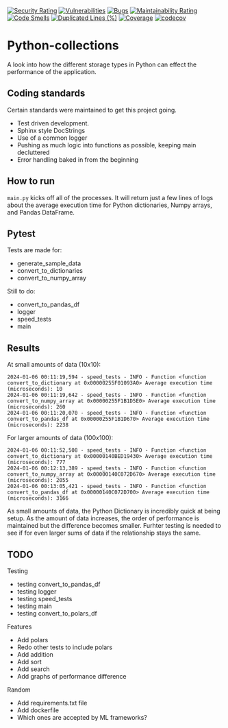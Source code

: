 [![Security Rating](https://sonarcloud.io/api/project_badges/measure?project=WaughB_Python-collections&metric=security_rating)](https://sonarcloud.io/summary/new_code?id=WaughB_Python-collections) [![Vulnerabilities](https://sonarcloud.io/api/project_badges/measure?project=WaughB_Python-collections&metric=vulnerabilities)](https://sonarcloud.io/summary/new_code?id=WaughB_Python-collections) [![Bugs](https://sonarcloud.io/api/project_badges/measure?project=WaughB_Python-collections&metric=bugs)](https://sonarcloud.io/summary/new_code?id=WaughB_Python-collections) [![Maintainability Rating](https://sonarcloud.io/api/project_badges/measure?project=WaughB_Python-collections&metric=sqale_rating)](https://sonarcloud.io/summary/new_code?id=WaughB_Python-collections) [![Code Smells](https://sonarcloud.io/api/project_badges/measure?project=WaughB_Python-collections&metric=code_smells)](https://sonarcloud.io/summary/new_code?id=WaughB_Python-collections) [![Duplicated Lines (%)](https://sonarcloud.io/api/project_badges/measure?project=WaughB_Python-collections&metric=duplicated_lines_density)](https://sonarcloud.io/summary/new_code?id=WaughB_Python-collections) [![Coverage](https://sonarcloud.io/api/project_badges/measure?project=WaughB_Python-collections&metric=coverage)](https://sonarcloud.io/summary/new_code?id=WaughB_Python-collections) [![codecov](https://codecov.io/gh/WaughB/Python-collections/graph/badge.svg?token=6EV2CYYYZD)](https://codecov.io/gh/WaughB/Python-collections) 


# Python-collections
A look into how the different storage types in Python can effect the performance of the application. 

## Coding standards
Certain standards were maintained to get this project going. 
* Test driven development. 
* Sphinx style DocStrings
* Use of a common logger
* Pushing as much logic into functions as possible, keeping main decluttered
* Error handling baked in from the beginning

## How to run
`main.py` kicks off all of the processes. It will return just a few lines of logs about the average execution time for Python dictionaries, Numpy arrays, and Pandas DataFrame. 

## Pytest
Tests are made for: 
* generate_sample_data
* convert_to_dictionaries
* convert_to_numpy_array

Still to do: 
* convert_to_pandas_df
* logger
* speed_tests
* main

## Results
At small amounts of data (10x10):

```
2024-01-06 00:11:19,594 - speed_tests - INFO - Function <function convert_to_dictionary at 0x00000255F01093A0> Average execution time (microseconds): 10
2024-01-06 00:11:19,642 - speed_tests - INFO - Function <function convert_to_numpy_array at 0x00000255F1B1D5E0> Average execution time (microseconds): 260
2024-01-06 00:11:20,070 - speed_tests - INFO - Function <function convert_to_pandas_df at 0x00000255F1B1D670> Average execution time (microseconds): 2238
```

For larger amounts of data (100x100): 

```
2024-01-06 00:11:52,508 - speed_tests - INFO - Function <function convert_to_dictionary at 0x00000140BED19430> Average execution time (microseconds): 777
2024-01-06 00:12:13,389 - speed_tests - INFO - Function <function convert_to_numpy_array at 0x00000140C072D670> Average execution time (microseconds): 2055
2024-01-06 00:13:05,421 - speed_tests - INFO - Function <function convert_to_pandas_df at 0x00000140C072D700> Average execution time (microseconds): 3166
```

As small amounts of data, the Python Dictionary is incredibly quick at being setup. As the amount of data increases, the order of performance is maintained but the difference becomes smaller. Furhter testing is needed to see if for even larger sums of data if the relationship stays the same. 

## TODO
Testing
* testing convert_to_pandas_df
* testing logger
* testing speed_tests
* testing main
* testing convert_to_polars_df

Features
* Add polars
* Redo other tests to include polars
* Add addition
* Add sort
* Add search
* Add graphs of performance difference

Random
* Add requirements.txt file
* Add dockerfile
* Which ones are accepted by ML frameworks?